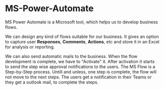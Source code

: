 # MS-Power-Automate

MS Power Automate is a Microsoft tool, which helps us to develop business flows. 

We can design any kind of flows suitable for our business. It gives an option to capture user **Responses**, **Comments**, **Actions**, etc and store it in an Excel for analysis or reporting. 

We can also send automatic mails to the business. When the flow development is complete, we have to "Activate" it. After activation it starts to send the step wise approval notifications to the users. The MS Flow is a Step-by-Step process. Untill and unless, one step is complete, the flow will not move to the next steps. The users get a notification in their Teams or they get a outlook mail, to complete the steps.
